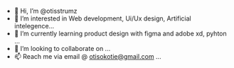 - 👋 Hi, I’m @otisstrumz
- 👀 I’m interested in Web development, Ui/Ux design, Artificial intelegence...
- 🌱 I’m currently learning product design with figma and adobe xd, pyhton ...
- 💞️ I’m looking to collaborate on ...
- 📫 Reach me via email @ otisokotie@gmail.com ...

<!---
otisstrumz/otisstrumz is a ✨ special ✨ repository because its `README.md` (this file) appears on your GitHub profile.
You can click the Preview link to take a look at your changes.
--->
